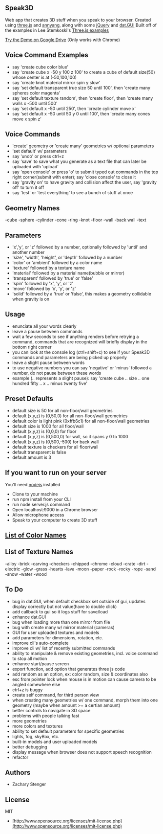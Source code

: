 ## Speak3D

Web app that creates 3D stuff when you speak to your browser. 
Created using [three.js](http://threejs.org) and [annyang](https://www.talater.com/annyang/), along with some [jQuery](http://jquery.com/) and [dat.GUI](https://code.google.com/p/dat-gui/) 
Built off of the examples in Lee Stemkoski's
[Three.js examples](http://stemkoski.github.io/Three.js/index.html)

[Try the Demo on Google Drive](http://googledrive.com/host/0B5KjNubMIcDvSnNtVnhNemsxd2M/index.html) (Only works with Chrome)

## Voice Command Examples

  - say 'create cube color blue'
  - say 'create cube x -50 y 100 z 100' to create a cube of default size(50) whose center is at (-50,100,100)
  - say 'create knot material mirror spin y slow'
  - say 'set default transparent true size 50 until 100', then 'create many spheres color magenta'
  - say 'set default texture random', then 'create floor', then 'create many walls x -500 until 500'
  - say 'set default x -50 until 250', then 'create cylinder move x'
  - say 'set default x -50 until 50 y 0 until 100', then 'create many cones move x spin z'

## Voice Commands

  - 'create' geometry or 'create many' geometries w/ optional parameters
  - 'set default' w/ parameters
  - say 'undo' or press ctrl+z
  - say 'save' to save what you generate as a text file that can later be uploaded with 'upload'
  - say 'open console' or press 'o' to submit typed out commands in the top right corner(submit with enter); say 'close console' to close it
  - say 'gravity on' to have gravity and collision affect the user, say 'gravity off' to turn it off
  - say 'test' or 'test everything' to see a bunch of stuff at once

## Geometry Names
  -cube
  -sphere
  -cylinder
  -cone
  -ring
  -knot
  -floor
  -wall 
  -back wall
  -text

## Parameters

  - 'x','y', or 'z' followed by a number, optionally followed by 'until' and another number
  - 'size', 'width', 'height', or 'depth' followed by a number
  - 'color' or 'ambient' followed by a color name
  - 'texture' followed by a texture name
  - 'material' followed by a material name(bubble or mirror)
  - 'transparent' followed by 'true' or 'false'
  - 'spin' followed by 'x', 'y', or 'z'
  - 'move' followed by 'x', 'y', or 'z'
  - 'solid' followed by a 'true' or 'false', this makes a geometry collidable when gravity is on

## Usage

  - enunciate all your words clearly
  - leave a pause between commands
  - wait a few seconds to see if anything renders before retrying a command, commands that are recognized will briefly display in the bottom right corner
  - you can look at the console log (ctrl+shift+c) to see if your Speak3D commands and parameters are being picked up properly
  - leave a slight pause between words
  - to use negative numbers you can say 'negative' or 'minus' followed a number, do not pause between these words
  - example (.. represents a slight pause): say 'create cube .. size .. one hundred fifty .. x .. minus twenty five'

## Preset Defaults
  - default size is 50 for all non-floor/wall geometries
  - default (x,y,z) is (0,50,0) for all non-floor/wall geometries
  - default color is light pink (0xffb6c1) for all non-floor/wall geometries
  - default size is 1000 for all floor/wall
  - default (x,y,z) is (0,0,0) for floor
  - default (x,y,z) is (0,500,0) for wall, so it spans y 0 to 1000
  - default (x,y,z) is (0,500,-500) for back wall 
  - default texture is checkers for all floor/wall
  - default transparent is false
  - default amount is 3

## If you want to run on your server 

You'll need [nodejs](http://nodejs.org/) installed
  - Clone to your machine
  - run npm install from your CLI
  - run node server.js command
  - Open localhost:9000 in a Chrome browser
  - Allow microphone access
  - Speak to your computer to create 3D stuff

## [List of Color Names](https://github.com/zacharystenger/Speak3D/blob/master/current_color_list.md)

## List of Texture Names
  
  -alloy
  -brick
  -carving
  -checkers
  -chipped
  -chrome
  -cloud
  -crate
  -dirt
  -electric
  -glow
  -grass
  -hearts
  -lava
  -moon
  -paper
  -rock
  -rocky
  -rope
  -sand
  -snow
  -water
  -wood

## To Do

  - bug in dat.GUI, when default checkbox set outside of gui, updates display correctly but not value(have to double click)
  - add callback to gui so it logs stuff for save/load
  - enhance dat.GUI
  - bug when loading more than one mirror from file
  - bug with create many w/ mirror material (cameras)
  - GUI for user uploaded textures and models
  - add parameters for dimensions, rotation, etc.
  - improve cli's auto-complete
  - improve cli w/ list of recently submitted commands
  - ability to manipulate & remove existing geometries, incl. voice command to stop all motion
  - enhance start/pause screen
  - export function, add option that generates three js code
  - add random as an option, ex: color random, size & coordinates also
  - esc from pointer lock when mouse is in motion can cause camera to be angled somewhere else
  - ctrl+z is buggy
  - create self command, for third person view
  - when creating many geometries w/ one command, morph them into one geometry (maybe when amount >= a certian amount)
  - better controls to navigate in 3D space
  - problems with people talking fast
  - more geometries
  - more colors and textures
  - ability to set default parameters for specific geometries 
  - lights, fog, skyBox, etc.
  - built-in models and user uploaded models
  - better debugging
  - display message when browser does not support speech recognition
  - refactor

## Authors

* Zachary Stenger

## License

MIT

* [http://www.opensource.org/licenses/mit-license.php](http://www.opensource.org/licenses/mit-license.php)